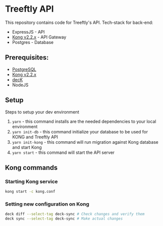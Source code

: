 # Treeftly API

This repository contains code for Treeftly's API. Tech-stack for back-end:
- ExpressJS - API
- [Kong v2.2.x](https://docs.konghq.com/2.2.x) - API Gateway
- Postgres - Database

## Prerequisites:
- [PostgreSQL](https://www.postgresql.org/download/macosx/)
- [Kong v2.2.x](https://docs.konghq.com/2.2.x)
- [decK](https://docs.konghq.com/deck/installation/)
- NodeJS

## Setup

Steps to setup your dev environment

1. `yarn` - this command installs are the needed dependencies to your local environment
2. `yarn init-db` - this command initialize your database to be used for KONG and Treeftly API
3. `yarn init-kong` - this command will run migration against Kong database and start Kong
4. `yarn start` - this command will start the API server

## Kong commands

### Starting Kong service

```sh
kong start -c kong.conf
```

### Setting new configuration on Kong

```sh
deck diff --select-tag deck-sync # Check changes and verify them
deck sync --select-tag deck-sync # Make actual changes
```
